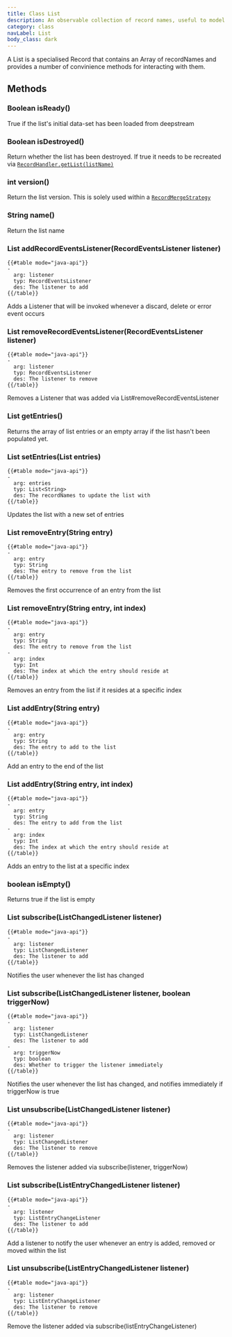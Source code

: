 ```yaml
---
title: Class List
description: An observable collection of record names, useful to model relational structures
category: class
navLabel: List
body_class: dark
---
```

A List is a specialised Record that contains an Array of recordNames and provides a number of convinience methods for interacting with them.


## Methods


### Boolean isReady()

True if the list's initial data-set has been loaded from deepstream

### Boolean isDestroyed()

Return whether the list has been destroyed. If true it needs to be recreated via <a href="./RecordHandler#getList(listName)"><code>RecordHandler.getList(listName)</code></a>

### int version()

Return the list version. This is solely used within a <a href="./RecordMergeStrategy"><code>RecordMergeStrategy</code></a>

### String name()

Return the list name

### List addRecordEventsListener(RecordEventsListener listener)


```
{{#table mode="java-api"}}
-
  arg: listener
  typ: RecordEventsListener
  des: The listener to add
{{/table}}
```
Adds a Listener that will be invoked whenever a discard, delete or error event occurs


### List removeRecordEventsListener(RecordEventsListener listener)


```
{{#table mode="java-api"}}
-
  arg: listener
  typ: RecordEventsListener
  des: The listener to remove
{{/table}}
```
Removes a Listener that was added via List#removeRecordEventsListener


### List<String> getEntries()

Returns the array of list entries or an empty array if the list hasn't been populated yet.

### List setEntries(List<String> entries)


```
{{#table mode="java-api"}}
-
  arg: entries
  typ: List<String>
  des: The recordNames to update the list with
{{/table}}
```
Updates the list with a new set of entries


### List removeEntry(String entry)


```
{{#table mode="java-api"}}
-
  arg: entry
  typ: String
  des: The entry to remove from the list
{{/table}}
```
Removes the first occurrence of an entry from the list

### List removeEntry(String entry, int index)


```
{{#table mode="java-api"}}
-
  arg: entry
  typ: String
  des: The entry to remove from the list
-
  arg: index
  typ: Int
  des: The index at which the entry should reside at
{{/table}}
```

Removes an entry from the list if it resides at a specific index


### List addEntry(String entry)


```
{{#table mode="java-api"}}
-
  arg: entry
  typ: String
  des: The entry to add to the list
{{/table}}
```

Add an entry to the end of the list


### List addEntry(String entry, int index)


```
{{#table mode="java-api"}}
-
  arg: entry
  typ: String
  des: The entry to add from the list
-
  arg: index
  typ: Int
  des: The index at which the entry should reside at
{{/table}}
```

Adds an entry to the list at a specific index


### boolean isEmpty()

Returns true if the list is empty

### List subscribe(ListChangedListener listener)


```
{{#table mode="java-api"}}
-
  arg: listener
  typ: ListChangedListener
  des: The listener to add
{{/table}}
```

Notifies the user whenever the list has changed


### List subscribe(ListChangedListener listener, boolean triggerNow)


```
{{#table mode="java-api"}}
-
  arg: listener
  typ: ListChangedListener
  des: The listener to add
-
  arg: triggerNow
  typ: boolean
  des: Whether to trigger the listener immediately
{{/table}}
```

Notifies the user whenever the list has changed, and notifies immediately if triggerNow is true


### List unsubscribe(ListChangedListener listener)


```
{{#table mode="java-api"}}
-
  arg: listener
  typ: ListChangedListener
  des: The listener to remove
{{/table}}
```

Removes the listener added via subscribe(listener, triggerNow)


### List subscribe(ListEntryChangedListener listener)


```
{{#table mode="java-api"}}
-
  arg: listener
  typ: ListEntryChangeListener
  des: The listener to add
{{/table}}
```

Add a listener to notify the user whenever an entry is added, removed or moved within the list


### List unsubscribe(ListEntryChangedListener listener)


```
{{#table mode="java-api"}}
-
  arg: listener
  typ: ListEntryChangeListener
  des: The listener to remove
{{/table}}
```

Remove the listener added via subscribe(listEntryChangeListener)